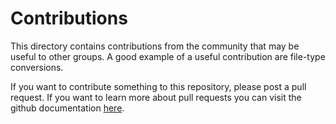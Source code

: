 # Contributions

This directory contains contributions from the community that may be
useful to other groups. A good example of a useful contribution are
file-type conversions.

If you want to contribute something to this repository, please post a
pull request. If you want to learn more about pull requests you can
visit the github documentation [here](https://docs.github.com/en/github/collaborating-with-pull-requests/proposing-changes-to-your-work-with-pull-requests/about-pull-requests).
